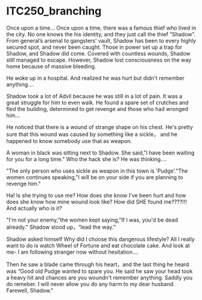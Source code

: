 # ITC250_branching

Once upon a time...
Once upon a time, there was a famous thief who lived in the city. No one knows the his identity, and they just call the thief “Shadow”. From general’s arsenal to gangsters’ vault, Shadow has been to every highly secured spot, and never been caught.
Those in power set up a trap for Shadow, and Shadow did come. Covered with countless wounds, Shadow still managed to escape. However, Shadow lost consciousness on the way home because of massive bleeding.

He woke up in a hospital. And realized he was hurt but didn't remember anything....

Shadow took a lot of Advil because he was still in a lot of pain. It was a great struggle for him to even walk. He found a spare set of crutches and fled the building, determined to get revenge and those who had wronged him...

He noticed that there is a wound of strange shape on his chest. He's pretty sure that this wound was caused by something like a sickle， and he happened to know somebody use that as weapon.

A woman in black was sitting next to Shadow. She said,"I have been waiting for you for a long time."
Who the hack she is? He was thinking....

"The only person who uses sickle as weapon in this town is 'Pudge'."The women continues speaking,"I will be on your side if you are planning to revenge him."

Ha! Is she trying to use me? How does she know I've been hurt and how does she know how mine wound look like? How did SHE found me????!!! And actually who is it? 

"I'm not your enemy,"the women kept saying,"If I was, you'd be dead already."
Shadow stood up，“lead the way.”

Shadow asked himself Why did I choose this dangerous lifestyle? All I really want to do is watch Wheel of Fortune and eat chocolate cake. And look at me- I am following stranger now without hesitation.... 

Then he saw a blade came through his heart，and the last thing he heard was “Good old Pudge wanted to spare you. He said he saw your head took a heavy hit and chances are you woundn't remember anything. Saddly you do remeber. I will never allow you do any harm to my dear husband. Farewell, Shadow." 
